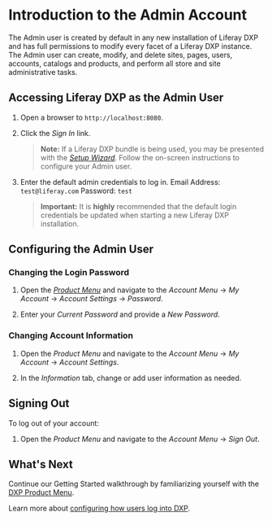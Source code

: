 # Introduction to the Admin Account

The Admin user is created by default in any new installation of Liferay DXP and has full permissions to modify every facet of a Liferay DXP instance. The Admin user can create, modify, and delete sites, pages, users, accounts, catalogs and products, and perform all store and site administrative tasks.

## Accessing Liferay DXP as the Admin User

1. Open a browser to `http://localhost:8080`.
1. Click the _Sign In_ link. <!-- Screenshot must be updated to latest 7.2 DXP -->

    <!-- ![Sign In Link](./introduction-to-the-admin-account/images/01.png "Sign In Link") -->

    > **Note:** If a Liferay DXP bundle is being used, you may be presented with the [_Setup Wizard_](https://help.liferay.com/hc/en-us/articles/360017896652-Installing-Liferay-DXP-#using-the-setup-wizard). Follow the on-screen instructions to configure your Admin user.

1. Enter the default admin credentials to log in. Email Address: `test@liferay.com` Password: `test`

    > **Important:** It is **highly** recommended that the default login credentials be updated when starting a new Liferay DXP installation.

## Configuring the Admin User

### Changing the Login Password

1. Open the [_Product Menu_](./using-the-product-menu.md) and navigate to the _Account Menu_ -> _My Account_ -> _Account Settings_ -> _Password_.
1. Enter your _Current Password_ and provide a _New Password_.

    <!-- ![Setting a Password](./introduction-to-the-admin-account/images/04.png "Setting a Password") -->

### Changing Account Information

1. Open the _Product Menu_ and navigate to the _Account Menu_ -> _My Account_ -> _Account Settings_.

    <!-- ![Account Settings](./introduction-to-the-admin-account/images/02.png "Account Settings") -->

1. In the _Information_ tab, change or add user information as needed.

    <!-- ![Account Information](./introduction-to-the-admin-account/images/03.png "Account Information") -->

## Signing Out

To log out of your account:

1. Open the _Product Menu_ and navigate to the _Account Menu_ -> _Sign Out_.

    <!-- ![Signing Out](./introduction-to-the-admin-account/images/05.png "Signing Out") -->

## What's Next

Continue our Getting Started walkthrough by familiarizing yourself with the [DXP Product Menu](./using-the-product-menu.md).

Learn more about [configuring how users log into DXP](../advanced-installation-and-upgrades/05-securing-liferay/02-configuring-authentication.md).

